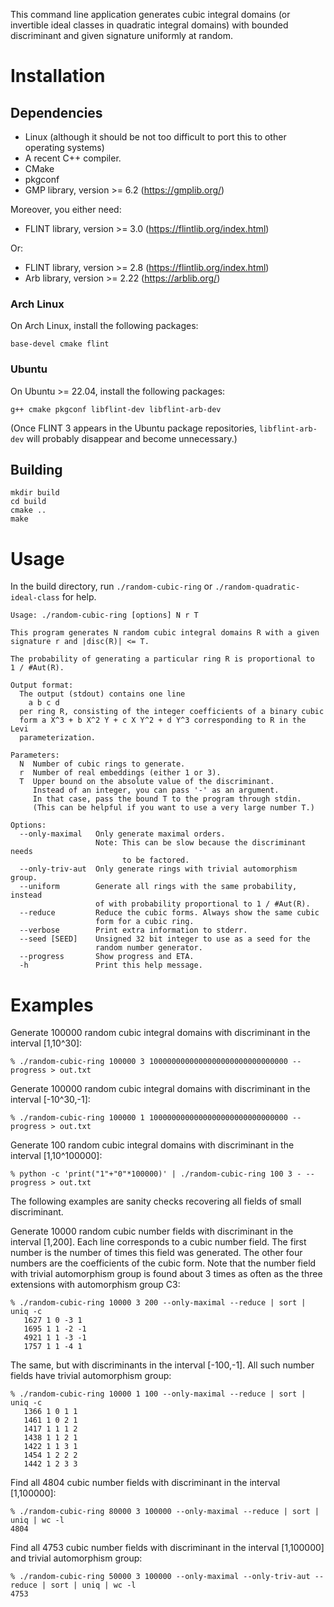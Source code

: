 This command line application generates cubic integral domains (or invertible ideal classes in quadratic integral domains) with bounded discriminant and given signature uniformly at random.

# Installation

## Dependencies

- Linux (although it should be not too difficult to port this to other operating systems)
- A recent C++ compiler.
- CMake
- pkgconf
- GMP library, version >= 6.2 (https://gmplib.org/)

Moreover, you either need:

- FLINT library, version >= 3.0 (https://flintlib.org/index.html)

Or:

- FLINT library, version >= 2.8 (https://flintlib.org/index.html)
- Arb library, version >= 2.22 (https://arblib.org/)

### Arch Linux

On Arch Linux, install the following packages:

```
base-devel cmake flint
```

### Ubuntu

On Ubuntu >= 22.04, install the following packages:

```
g++ cmake pkgconf libflint-dev libflint-arb-dev
```
(Once FLINT 3 appears in the Ubuntu package repositories, `libflint-arb-dev` will probably disappear and become unnecessary.)

## Building

```
mkdir build
cd build
cmake ..
make
```

# Usage

In the build directory, run `./random-cubic-ring` or `./random-quadratic-ideal-class` for help.

```
Usage: ./random-cubic-ring [options] N r T

This program generates N random cubic integral domains R with a given
signature r and |disc(R)| <= T.

The probability of generating a particular ring R is proportional to
1 / #Aut(R).

Output format:
  The output (stdout) contains one line
    a b c d
  per ring R, consisting of the integer coefficients of a binary cubic
  form a X^3 + b X^2 Y + c X Y^2 + d Y^3 corresponding to R in the Levi
  parameterization.

Parameters:
  N  Number of cubic rings to generate.
  r  Number of real embeddings (either 1 or 3).
  T  Upper bound on the absolute value of the discriminant.
     Instead of an integer, you can pass '-' as an argument.
     In that case, pass the bound T to the program through stdin.
     (This can be helpful if you want to use a very large number T.)

Options:
  --only-maximal   Only generate maximal orders.
                   Note: This can be slow because the discriminant needs
                         to be factored.
  --only-triv-aut  Only generate rings with trivial automorphism group.
  --uniform        Generate all rings with the same probability, instead
                   of with probability proportional to 1 / #Aut(R).
  --reduce         Reduce the cubic forms. Always show the same cubic
                   form for a cubic ring.
  --verbose        Print extra information to stderr.
  --seed [SEED]    Unsigned 32 bit integer to use as a seed for the
                   random number generator.
  --progress       Show progress and ETA.
  -h               Print this help message.
```

# Examples

Generate 100000 random cubic integral domains with discriminant in the interval [1,10^30]:
```
% ./random-cubic-ring 100000 3 1000000000000000000000000000000 --progress > out.txt
```

Generate 100000 random cubic integral domains with discriminant in the interval [-10^30,-1]:
```
% ./random-cubic-ring 100000 1 1000000000000000000000000000000 --progress > out.txt
```

Generate 100 random cubic integral domains with discriminant in the interval [1,10^100000]:
```
% python -c 'print("1"+"0"*100000)' | ./random-cubic-ring 100 3 - --progress > out.txt
```

The following examples are sanity checks recovering all fields of small discriminant.

Generate 10000 random cubic number fields with discriminant in the interval [1,200]. Each line corresponds to a cubic number field. The first number is the number of times this field was generated. The other four numbers are the coefficients of the cubic form. Note that the number field with trivial automorphism group is found about 3 times as often as the three extensions with automorphism group C3:
```
% ./random-cubic-ring 10000 3 200 --only-maximal --reduce | sort | uniq -c
   1627 1 0 -3 1
   1695 1 1 -2 -1
   4921 1 1 -3 -1
   1757 1 1 -4 1
```

The same, but with discriminants in the interval [-100,-1]. All such number fields have trivial automorphism group:
```
% ./random-cubic-ring 10000 1 100 --only-maximal --reduce | sort | uniq -c
   1366 1 0 1 1
   1461 1 0 2 1
   1417 1 1 1 2
   1438 1 1 2 1
   1422 1 1 3 1
   1454 1 2 2 2
   1442 1 2 3 3
```

Find all 4804 cubic number fields with discriminant in the interval [1,100000]:
```
% ./random-cubic-ring 80000 3 100000 --only-maximal --reduce | sort | uniq | wc -l
4804
```

Find all 4753 cubic number fields with discriminant in the interval [1,100000] and trivial automorphism group:
```
% ./random-cubic-ring 50000 3 100000 --only-maximal --only-triv-aut --reduce | sort | uniq | wc -l
4753
```
